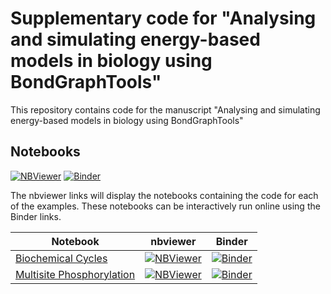 # Supplementary code for "Analysing and simulating energy-based models in biology using BondGraphTools"
This repository contains code for the manuscript "Analysing and simulating energy-based models in biology using BondGraphTools"

## Notebooks
[![NBViewer](https://github.com/jupyter/design/blob/master/logos/Badges/nbviewer_badge.svg)](https://nbviewer.jupyter.org/github/uomsystemsbiology/BGT-Biology/tree/main/) [![Binder](https://mybinder.org/badge_logo.svg)](https://mybinder.org/v2/gh/uomsystemsbiology/BGT-Biology/main)

The nbviewer links will display the notebooks containing the code for each of the examples. These notebooks can be interactively run online using the Binder links.

Notebook | nbviewer | Binder
--- | --- | --- 
[Biochemical Cycles](https://github.com/uomsystemsbiology/BGT-Biology/blob/main/Biochemical%20cycles.ipynb) | [![NBViewer](https://github.com/jupyter/design/blob/master/logos/Badges/nbviewer_badge.svg)](https://nbviewer.jupyter.org/github/uomsystemsbiology/BGT-Biology/blob/main/Biochemical%20cycles.ipynb) | [![Binder](https://mybinder.org/badge_logo.svg)](https://mybinder.org/v2/gh/uomsystemsbiology/BGT-Biology/main?filepath=Biochemical%20cycles.ipynb)
[Multisite Phosphorylation](https://github.com/uomsystemsbiology/BGT-Biology/blob/main/Multisite%20phosphorylation.ipynb) | [![NBViewer](https://github.com/jupyter/design/blob/master/logos/Badges/nbviewer_badge.svg)](https://nbviewer.jupyter.org/github/uomsystemsbiology/BGT-Biology/blob/main/Multisite%20phosphorylation.ipynb) | [![Binder](https://mybinder.org/badge_logo.svg)](https://mybinder.org/v2/gh/uomsystemsbiology/BGT-Biology/main?filepath=Multisite%20phosphorylation.ipynb)
